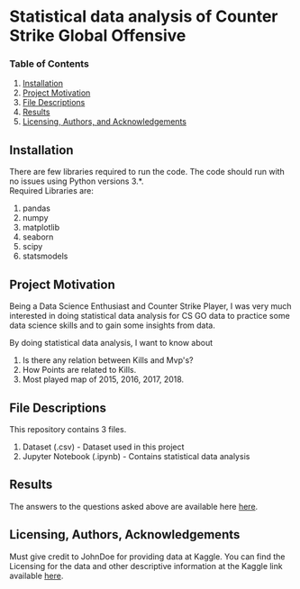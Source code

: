 # Statistical data analysis of Counter Strike Global Offensive


### Table of Contents

1. [Installation](#installation)
2. [Project Motivation](#motivation)
3. [File Descriptions](#files)
4. [Results](#results)
5. [Licensing, Authors, and Acknowledgements](#licensing)

## Installation <a name="installation"></a>

There are few libraries required to run the code.  The code should run with no issues using Python versions 3.*.  
Required Libraries are:   
  1. pandas
  2. numpy
  3. matplotlib
  4. seaborn
  5. scipy
  6. statsmodels

## Project Motivation<a name="motivation"></a>

Being a Data Science Enthusiast and Counter Strike Player, I was very much interested in doing statistical data analysis for CS GO data to practice some data science skills and to gain some insights from data.

By doing statistical data analysis, I want to know about
1. Is there any relation between Kills and Mvp's?
2. How Points are related to Kills.
3. Most played map of 2015, 2016, 2017, 2018.


## File Descriptions <a name="files"></a>

This repository contains 3 files.  
1. Dataset (.csv) -  Dataset used in this project
2. Jupyter Notebook (.ipynb) -  Contains statistical data analysis


## Results<a name="results"></a>

The answers to the questions asked above are available here [here](https://medium.com/@josh_2774/how-do-you-become-a-developer-5ef1c1c68711).

## Licensing, Authors, Acknowledgements<a name="licensing"></a>

Must give credit to JohnDoe for providing data at Kaggle.  You can find the Licensing for the data and other descriptive information at the Kaggle link available [here](https://www.kaggle.com/thesiff/counterstrike). 

